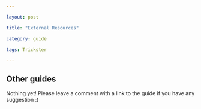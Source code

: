 ```yaml
---

layout: post

title: "External Resources"

category: guide

tags: Trickster

---
```


## Other guides

Nothing yet! Please leave a comment with a link to the guide if you have any suggestion :)
